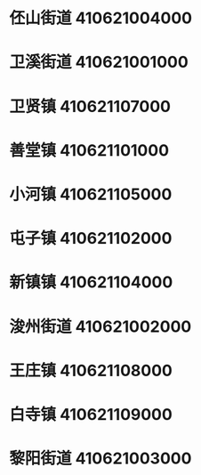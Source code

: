 # 伾山街道 410621004000
# 卫溪街道 410621001000
# 卫贤镇 410621107000
# 善堂镇 410621101000
# 小河镇 410621105000
# 屯子镇 410621102000
# 新镇镇 410621104000
# 浚州街道 410621002000
# 王庄镇 410621108000
# 白寺镇 410621109000
# 黎阳街道 410621003000
